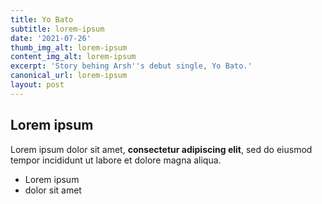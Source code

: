 ```yaml
---
title: Yo Bato
subtitle: lorem-ipsum
date: '2021-07-26'
thumb_img_alt: lorem-ipsum
content_img_alt: lorem-ipsum
excerpt: 'Story behing Arsh''s debut single, Yo Bato.'
canonical_url: lorem-ipsum
layout: post
---
```

## Lorem ipsum

Lorem ipsum dolor sit amet, **consectetur adipiscing elit**, sed do eiusmod tempor incididunt ut labore et dolore magna aliqua.

- Lorem ipsum
- dolor sit amet